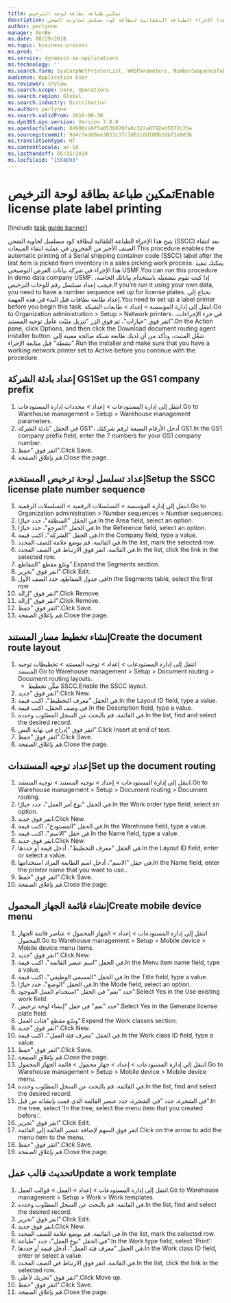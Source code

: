 ```yaml
---
title: تمكين طباعة بطاقة لوحة الترخيص
description: يتيح هذا الإجراء الطباعة التلقائية لبطاقة كود مسلسل لحاوية الشحن (SSCC)‬ بعد انتقاء الصنف الأخير من المخزون في عملية انتقاء المبيعات.
author: perlynne
manager: AnnBe
ms.date: 08/29/2018
ms.topic: business-process
ms.prod: ''
ms.service: dynamics-ax-applications
ms.technology: ''
ms.search.form: SysCorpNetPrinterList, WHSParameters, NumberSequenceTableListPage, NumberSequenceDetails, WHSDocumentRoutingLayout, WHSDocumentRouting, WHSRFMenuItem, WHSRFMenu, WHSWorkTemplateTable
audience: Application User
ms.reviewer: shylaw
ms.search.scope: Core, Operations
ms.search.region: Global
ms.search.industry: Distribution
ms.author: perlynne
ms.search.validFrom: 2016-06-30
ms.dyn365.ops.version: Version 7.0.0
ms.openlocfilehash: 8d906ca9f5a6536870fa0c322a0792ed5672c25e
ms.sourcegitcommit: 9d4c7edd0ae2053c37c7d81cdd180b16bf3a9d3b
ms.translationtype: HT
ms.contentlocale: ar-SA
ms.lasthandoff: 05/15/2019
ms.locfileid: "1558093"
---
```

# <a name="enable-license-plate-label-printing"></a><span data-ttu-id="f820d-103">تمكين طباعة بطاقة لوحة الترخيص</span><span class="sxs-lookup"><span data-stu-id="f820d-103">Enable license plate label printing</span></span>

[!include [task guide banner](../../includes/task-guide-banner.md)]

<span data-ttu-id="f820d-104">يتيح هذا الإجراء الطباعة التلقائية لبطاقة كود مسلسل لحاوية الشحن (SSCC)‬ بعد انتقاء الصنف الأخير من المخزون في عملية انتقاء المبيعات.</span><span class="sxs-lookup"><span data-stu-id="f820d-104">This procedure enables the automatic printing of a Serial shipping container code (SSCC) label after the last item is picked from inventory in a sales picking work process.</span></span> <span data-ttu-id="f820d-105">يمكنك تنفيذ هذا الإجراء في شركة بيانات العرض التوضيحي USMF.</span><span class="sxs-lookup"><span data-stu-id="f820d-105">You can run this procedure in demo data company USMF.</span></span> <span data-ttu-id="f820d-106">إذا كنت تقوم بتشغيله باستخدام بياناتك الخاصة، فيجب إعداد تسلسل رقم للوحات الترخيص.</span><span class="sxs-lookup"><span data-stu-id="f820d-106">If you’re run it using your own data, you need to have a number sequence set up for license plates.</span></span> <span data-ttu-id="f820d-107">تحتاج إلى إعداد طابعة بطاقات قبل البدء في هذه المهمة.</span><span class="sxs-lookup"><span data-stu-id="f820d-107">You need to set up a label printer before you begin this task.</span></span> <span data-ttu-id="f820d-108">انتقل إلى إدارة المؤسسة > إعداد > طابعات الشبكة‬.</span><span class="sxs-lookup"><span data-stu-id="f820d-108">Go to Organization administration > Setup > Network printers.</span></span> <span data-ttu-id="f820d-109">في جزء الإجراءات، انقر فوق "خيارات"، ثم فوق الزر "تنزيل مثبّت عامل توجيه المستند‬".</span><span class="sxs-lookup"><span data-stu-id="f820d-109">On the Action pane, click Options, and then click the Download document routing agent installer button.</span></span> <span data-ttu-id="f820d-110">شغّل المثبت، وتأكد من أن لديك طابعة شبكة صالحة معينة إلى "نشطة" قبل متابعة الإجراء.</span><span class="sxs-lookup"><span data-stu-id="f820d-110">Run the installer and make sure that you have a working network printer set to Active before you continue with the procedure.</span></span>


## <a name="set-up-the-gs1-company-prefix"></a><span data-ttu-id="f820d-111">إعداد بادئة الشركة GS1</span><span class="sxs-lookup"><span data-stu-id="f820d-111">Set up the GS1 company prefix</span></span>
1. <span data-ttu-id="f820d-112">انتقل إلى إدارة المستودعات > إعداد‬ > محددات إدارة المستودعات.</span><span class="sxs-lookup"><span data-stu-id="f820d-112">Go to Warehouse management > Setup > Warehouse management parameters.</span></span>
2. <span data-ttu-id="f820d-113">في الحقل "بادئة الشركة GS1"، أدخل الأرقام السبعة لرقم شركتك GS1.</span><span class="sxs-lookup"><span data-stu-id="f820d-113">In the GS1 company prefix field, enter the 7 numbers for your GS1 company number.</span></span>
3. <span data-ttu-id="f820d-114">انقر فوق "حفظ".</span><span class="sxs-lookup"><span data-stu-id="f820d-114">Click Save.</span></span>
4. <span data-ttu-id="f820d-115">قم بإغلاق الصفحة.</span><span class="sxs-lookup"><span data-stu-id="f820d-115">Close the page.</span></span>

## <a name="setup-the-sscc-license-plate-number-sequence"></a><span data-ttu-id="f820d-116">إعداد تسلسل لوحة ترخيص المستخدم</span><span class="sxs-lookup"><span data-stu-id="f820d-116">Setup the SSCC license plate number sequence</span></span>
1. <span data-ttu-id="f820d-117">انتقل إلى إدارة المؤسسة > التسلسلات الرقمية > التسلسلات الرقمية.</span><span class="sxs-lookup"><span data-stu-id="f820d-117">Go to Organization administration > Number sequences > Number sequences.</span></span>
2. <span data-ttu-id="f820d-118">في الحقل "المنطقة"، حدد خيارًا.</span><span class="sxs-lookup"><span data-stu-id="f820d-118">In the Area field, select an option.</span></span>
3. <span data-ttu-id="f820d-119">في الحقل "المرجع"، حدد خيارًا.</span><span class="sxs-lookup"><span data-stu-id="f820d-119">In the Reference field, select an option.</span></span>
4. <span data-ttu-id="f820d-120">في الحقل "الشركة"، اكتب قيمة.</span><span class="sxs-lookup"><span data-stu-id="f820d-120">In the Company field, type a value.</span></span>
5. <span data-ttu-id="f820d-121">في القائمة، قم بوضع علامة للصف المحدد.</span><span class="sxs-lookup"><span data-stu-id="f820d-121">In the list, mark the selected row.</span></span>
6. <span data-ttu-id="f820d-122">في القائمة، انقر فوق الارتباط في الصف المحدد.</span><span class="sxs-lookup"><span data-stu-id="f820d-122">In the list, click the link in the selected row.</span></span>
7. <span data-ttu-id="f820d-123">وسّع مقطع "المقاطع‬".</span><span class="sxs-lookup"><span data-stu-id="f820d-123">Expand the Segments section.</span></span>
8. <span data-ttu-id="f820d-124">انقر فوق "تحرير".</span><span class="sxs-lookup"><span data-stu-id="f820d-124">Click Edit.</span></span>
9. <span data-ttu-id="f820d-125">في جدول المقاطع، حدد الصف الأول</span><span class="sxs-lookup"><span data-stu-id="f820d-125">In the Segments table, select the first row</span></span>
10. <span data-ttu-id="f820d-126">انقر فوق "إزالة".</span><span class="sxs-lookup"><span data-stu-id="f820d-126">Click Remove.</span></span>
11. <span data-ttu-id="f820d-127">انقر فوق "إزالة".</span><span class="sxs-lookup"><span data-stu-id="f820d-127">Click Remove.</span></span>
12. <span data-ttu-id="f820d-128">انقر فوق "حفظ".</span><span class="sxs-lookup"><span data-stu-id="f820d-128">Click Save.</span></span>
13. <span data-ttu-id="f820d-129">قم بإغلاق الصفحة.</span><span class="sxs-lookup"><span data-stu-id="f820d-129">Close the page.</span></span>

## <a name="create-the-document-route-layout"></a><span data-ttu-id="f820d-130">إنشاء تخطيط مسار المستند</span><span class="sxs-lookup"><span data-stu-id="f820d-130">Create the document route layout</span></span>
1. <span data-ttu-id="f820d-131">انتقل إلى إدارة المستودعات > إعداد > توجيه المستند > تخطيطات توجيه المستند.</span><span class="sxs-lookup"><span data-stu-id="f820d-131">Go to Warehouse management > Setup > Document routing > Document routing layouts.</span></span>
    * <span data-ttu-id="f820d-132">مكّن تخطيط SSCC.</span><span class="sxs-lookup"><span data-stu-id="f820d-132">Enable the SSCC layout.</span></span>  
2. <span data-ttu-id="f820d-133">انقر فوق "جديد".</span><span class="sxs-lookup"><span data-stu-id="f820d-133">Click New.</span></span>
3. <span data-ttu-id="f820d-134">في الحقل "معرف التخطيط"، اكتب قيمة.</span><span class="sxs-lookup"><span data-stu-id="f820d-134">In the Layout ID field, type a value.</span></span>
4. <span data-ttu-id="f820d-135">في وصف الحقل، اكتب قيمة.</span><span class="sxs-lookup"><span data-stu-id="f820d-135">In the Description field, type a value.</span></span>
5. <span data-ttu-id="f820d-136">في القائمة، قم بالبحث عن السجل المطلوب وحدده.</span><span class="sxs-lookup"><span data-stu-id="f820d-136">In the list, find and select the desired record.</span></span>
6. <span data-ttu-id="f820d-137">انقر فوق "إدراج في نهاية النص".</span><span class="sxs-lookup"><span data-stu-id="f820d-137">Click Insert at end of text.</span></span>
7. <span data-ttu-id="f820d-138">انقر فوق "حفظ".</span><span class="sxs-lookup"><span data-stu-id="f820d-138">Click Save.</span></span>
8. <span data-ttu-id="f820d-139">قم بإغلاق الصفحة.</span><span class="sxs-lookup"><span data-stu-id="f820d-139">Close the page.</span></span>

## <a name="set-up-the-document-routing"></a><span data-ttu-id="f820d-140">إعداد توجيه المستندات</span><span class="sxs-lookup"><span data-stu-id="f820d-140">Set up the document routing</span></span>
1. <span data-ttu-id="f820d-141">انتقل إلى إدارة المستودعات > إعداد > توجيه المستند > توجيه المستند.</span><span class="sxs-lookup"><span data-stu-id="f820d-141">Go to Warehouse management > Setup > Document routing > Document routing.</span></span>
2. <span data-ttu-id="f820d-142">في الحقل "نوع أمر العمل‬"، حدد خيارًا.</span><span class="sxs-lookup"><span data-stu-id="f820d-142">In the Work order type field, select an option.</span></span>
3. <span data-ttu-id="f820d-143">انقر فوق جديد.</span><span class="sxs-lookup"><span data-stu-id="f820d-143">Click New.</span></span>
4. <span data-ttu-id="f820d-144">في الحقل "المستودع"، اكتب قيمة.</span><span class="sxs-lookup"><span data-stu-id="f820d-144">In the Warehouse field, type a value.</span></span>
5. <span data-ttu-id="f820d-145">في حقل "الاسم"، اكتب قيمة.</span><span class="sxs-lookup"><span data-stu-id="f820d-145">In the Name field, type a value.</span></span>
6. <span data-ttu-id="f820d-146">انقر فوق جديد.</span><span class="sxs-lookup"><span data-stu-id="f820d-146">Click New.</span></span>
7. <span data-ttu-id="f820d-147">في الحقل "معرف التخطيط‬"، أدخل قيمة أو حددها.</span><span class="sxs-lookup"><span data-stu-id="f820d-147">In the Layout ID field, enter or select a value.</span></span>
8. <span data-ttu-id="f820d-148">في حقل "الاسم"، أدخل اسم الطابعة المراد استخدامها.</span><span class="sxs-lookup"><span data-stu-id="f820d-148">In the Name field, enter the printer name that you want to use..</span></span>
9. <span data-ttu-id="f820d-149">انقر فوق "حفظ".</span><span class="sxs-lookup"><span data-stu-id="f820d-149">Click Save.</span></span>
10. <span data-ttu-id="f820d-150">قم بإغلاق الصفحة.</span><span class="sxs-lookup"><span data-stu-id="f820d-150">Close the page.</span></span>

## <a name="create-mobile-device-menu"></a><span data-ttu-id="f820d-151">إنشاء قائمة الجهاز المحمول</span><span class="sxs-lookup"><span data-stu-id="f820d-151">Create mobile device menu</span></span>
1. <span data-ttu-id="f820d-152">انتقل إلى إدارة المستودعات > إعداد > الجهاز المحمول > عناصر قائمة الجهاز المحمول.</span><span class="sxs-lookup"><span data-stu-id="f820d-152">Go to Warehouse management > Setup > Mobile device > Mobile device menu items.</span></span>
2. <span data-ttu-id="f820d-153">انقر فوق "جديد".</span><span class="sxs-lookup"><span data-stu-id="f820d-153">Click New.</span></span>
3. <span data-ttu-id="f820d-154">في الحقل "اسم عنصر القائمة‬"، اكتب قيمة.</span><span class="sxs-lookup"><span data-stu-id="f820d-154">In the Menu item name field, type a value.</span></span>
4. <span data-ttu-id="f820d-155">في الحقل "المسمى الوظيفي"، اكتب قيمة.</span><span class="sxs-lookup"><span data-stu-id="f820d-155">In the Title field, type a value.</span></span>
5. <span data-ttu-id="f820d-156">في الحقل "الوضع"، حدد خيارًا.</span><span class="sxs-lookup"><span data-stu-id="f820d-156">In the Mode field, select an option.</span></span>
6. <span data-ttu-id="f820d-157">حدد "نعم" في الحقل "استخدام العمل الموجود‬".</span><span class="sxs-lookup"><span data-stu-id="f820d-157">Select Yes in the Use existing work field.</span></span>
7. <span data-ttu-id="f820d-158">حدد "نعم" في حقل "إنشاء لوحة ترخيص‬".</span><span class="sxs-lookup"><span data-stu-id="f820d-158">Select Yes in the Generate license plate field.</span></span>
8. <span data-ttu-id="f820d-159">وسّع مقطع "فئات العمل".</span><span class="sxs-lookup"><span data-stu-id="f820d-159">Expand the Work classes section.</span></span>
9. <span data-ttu-id="f820d-160">انقر فوق "جديد".</span><span class="sxs-lookup"><span data-stu-id="f820d-160">Click New.</span></span>
10. <span data-ttu-id="f820d-161">في الحقل "معرف فئة العمل"، اكتب قيمة.</span><span class="sxs-lookup"><span data-stu-id="f820d-161">In the Work class ID field, type a value.</span></span>
11. <span data-ttu-id="f820d-162">انقر فوق "حفظ".</span><span class="sxs-lookup"><span data-stu-id="f820d-162">Click Save.</span></span>
12. <span data-ttu-id="f820d-163">قم بإغلاق الصفحة.</span><span class="sxs-lookup"><span data-stu-id="f820d-163">Close the page.</span></span>
13. <span data-ttu-id="f820d-164">انتقل إلى إدارة المستودعات > إعداد > جهاز محمول > قائمة الجهاز المحمول.</span><span class="sxs-lookup"><span data-stu-id="f820d-164">Go to Warehouse management > Setup > Mobile device > Mobile device menu.</span></span>
14. <span data-ttu-id="f820d-165">في القائمة، قم بالبحث عن السجل المطلوب وحدده.</span><span class="sxs-lookup"><span data-stu-id="f820d-165">In the list, find and select the desired record.</span></span>
15. <span data-ttu-id="f820d-166">في الشجرة، حدد "في الشجرة، حدد عنصر القائمة الذي قمت بإنشائه من قبل".</span><span class="sxs-lookup"><span data-stu-id="f820d-166">In the tree, select 'In the tree, select the menu item that you created before.'.</span></span>
16. <span data-ttu-id="f820d-167">انقر فوق "تحرير".</span><span class="sxs-lookup"><span data-stu-id="f820d-167">Click Edit.</span></span>
17. <span data-ttu-id="f820d-168">انقر فوق السهم لإضافة عنصر القائمة إلى القائمة.</span><span class="sxs-lookup"><span data-stu-id="f820d-168">Click on the arrow to add the menu item to the menu.</span></span>
18. <span data-ttu-id="f820d-169">انقر فوق "حفظ".</span><span class="sxs-lookup"><span data-stu-id="f820d-169">Click Save.</span></span>
19. <span data-ttu-id="f820d-170">قم بإغلاق الصفحة.</span><span class="sxs-lookup"><span data-stu-id="f820d-170">Close the page.</span></span>

## <a name="update-a-work-template"></a><span data-ttu-id="f820d-171">تحديث قالب عمل</span><span class="sxs-lookup"><span data-stu-id="f820d-171">Update a work template</span></span>
1. <span data-ttu-id="f820d-172">انتقل إلى إدارة المستودعات > إعداد > العمل > قوالب العمل.</span><span class="sxs-lookup"><span data-stu-id="f820d-172">Go to Warehouse management > Setup > Work > Work templates.</span></span>
2. <span data-ttu-id="f820d-173">في القائمة، قم بالبحث عن السجل المطلوب وحدده.</span><span class="sxs-lookup"><span data-stu-id="f820d-173">In the list, find and select the desired record.</span></span>
3. <span data-ttu-id="f820d-174">انقر فوق "تحرير".</span><span class="sxs-lookup"><span data-stu-id="f820d-174">Click Edit.</span></span>
4. <span data-ttu-id="f820d-175">انقر فوق جديد.</span><span class="sxs-lookup"><span data-stu-id="f820d-175">Click New.</span></span>
5. <span data-ttu-id="f820d-176">في القائمة، قم بوضع علامة للصف المحدد.</span><span class="sxs-lookup"><span data-stu-id="f820d-176">In the list, mark the selected row.</span></span>
6. <span data-ttu-id="f820d-177">في الحقل "نوع العمل"، حدد "طباعة".</span><span class="sxs-lookup"><span data-stu-id="f820d-177">In the Work type field, select 'Print'.</span></span>
7. <span data-ttu-id="f820d-178">في الحقل "معرف فئة العمل"، أدخل قيمة أو حددها.</span><span class="sxs-lookup"><span data-stu-id="f820d-178">In the Work class ID field, enter or select a value.</span></span>
8. <span data-ttu-id="f820d-179">في القائمة، انقر فوق الارتباط في الصف المحدد.</span><span class="sxs-lookup"><span data-stu-id="f820d-179">In the list, click the link in the selected row.</span></span>
9. <span data-ttu-id="f820d-180">انقر فوق "تحريك لأعلى".</span><span class="sxs-lookup"><span data-stu-id="f820d-180">Click Move up.</span></span>
10. <span data-ttu-id="f820d-181">انقر فوق "حفظ".</span><span class="sxs-lookup"><span data-stu-id="f820d-181">Click Save.</span></span>
11. <span data-ttu-id="f820d-182">قم بإغلاق الصفحة.</span><span class="sxs-lookup"><span data-stu-id="f820d-182">Close the page.</span></span>

